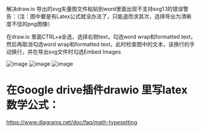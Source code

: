解决draw.io 导出的svg矢量图文件粘贴到word里面出现不支持svg1.1的错误警告：（注：图中要是有Latex公式就没办法了，只能退而求其次，选择导出为清晰度不佳的png图像）

在draw.io 里面CTRL+a全选，选择右侧text，勾选word wrap和formatted text，然后再取消勾选word wrap和formatted text，此时检查图中的文本，该换行的手动换行，并在导出svg文件时勾选Embed Images

![image](https://user-images.githubusercontent.com/53358372/121629470-cf3d8300-caad-11eb-9420-e07faad4bd06.png)
![image](https://user-images.githubusercontent.com/53358372/121629500-e0868f80-caad-11eb-90ca-4692f06d25e8.png)
![image](https://user-images.githubusercontent.com/53358372/121629518-eda37e80-caad-11eb-86e6-85de081eae10.png)

# 在Google drive插件drawio 里写latex数学公式：
https://www.diagrams.net/doc/faq/math-typesetting

